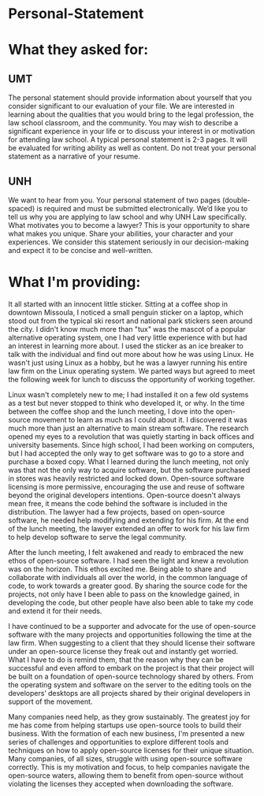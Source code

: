 # Personal-Statement

# What they asked for:

## UMT
The personal statement should provide information about yourself that you consider significant to our evaluation of your file. We are interested in learning about the qualities that you would bring to the legal profession, the law school classroom, and the community. You may wish to describe a significant experience in your life or to discuss your interest in or motivation for attending law school. A typical personal statement is 2-3 pages. It will be evaluated for writing ability as well as content. Do not treat your personal statement as a narrative of your resume.

## UNH
We want to hear from you. Your personal statement of two pages (double-spaced) is required and must be submitted electronically. We’d like you to tell us why you are applying to law school and why UNH Law specifically. What motivates you to become a lawyer? This is your opportunity to share what makes you unique. Share your abilities, your character and your experiences. We consider this statement seriously in our decision-making and expect it to be concise and well-written.

# What I'm providing:

It all started with an innocent little sticker. Sitting at a coffee shop in downtown Missoula, I noticed a small penguin sticker on a laptop, which stood out from the typical ski resort and national park stickers seen around the city. I didn't know much more than "tux" was the mascot of a popular alternative operating system, one I had very little experience with but had an interest in learning more about. I used the sticker as an ice breaker to talk with the individual and find out more about how he was using Linux. He wasn't just using Linux as a hobby, but he was a lawyer running his entire law firm on the Linux operating system. We parted ways but agreed to meet the following week for lunch to discuss the opportunity of working together.

Linux wasn't completely new to me; I had installed it on a few old systems as a test but never stopped to think who developed it, or why. In the time between the coffee shop and the lunch meeting, I dove into the open-source movement to learn as much as I could about it. I discovered it was much more than just an alternative to main stream software. The research opened my eyes to a revolution that was quietly starting in back offices and university basements. Since high school, I had been working on computers, but I had accepted the only way to get software was to go to a store and purchase a boxed copy. What I learned during the lunch meeting, not only was that not the only way to acquire software, but the software purchased in stores was heavily restricted and locked down. Open-source software licensing is more permissive, encouraging the use and reuse of software beyond the original developers intentions. Open-source doesn't always mean free, it means the code behind the software is included in the distribution. The lawyer had a few projects, based on open-source software, he needed help modifying and extending for his firm. At the end of the lunch meeting, the lawyer extended an offer to work for his law firm to help develop software to serve the legal community.

After the lunch meeting, I felt awakened and ready to embraced the new ethos of open-source software. I had seen the light and knew a revolution was on the horizon. This ethos excited me. Being able to share and collaborate with individuals all over the world, in the common language of code, to work towards a greater good. By sharing the source code for the projects, not only have I been able to pass on the knowledge gained, in developing the code, but other people have also been able to take my code and extend it for their needs.

I have continued to be a supporter and advocate for the use of open-source software with the many projects and opportunities following the time at the law firm. When suggesting to a client that they should license their software under an open-source license they freak out and instantly get worried. What I have to do is remind them, that the reason why they can be successful and even afford to embark on the project is that their project will be built on a foundation of open-source technology shared by others. From the operating system and software on the server to the editing tools on the developers’ desktops are all projects shared by their original developers in support of the movement.

Many companies need help, as they grow sustainably. The greatest joy for me has come from helping startups use open-source tools to build their business. With the formation of each new business, I'm presented a new series of challenges and opportunities to explore different tools and techniques on how to apply open-source licenses for their unique situation. Many companies, of all sizes, struggle with using open-source software correctly. This is my motivation and focus, to help companies navigate the open-source waters, allowing them to benefit from open-source without violating the licenses they accepted when downloading the software.





